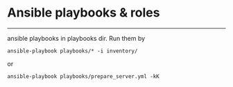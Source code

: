# Ansible playbooks & roles
---



ansible playbooks in playbooks dir. Run them by

```
ansible-playbook playbooks/* -i inventory/
```
or
```
ansible-playbook playbooks/prepare_server.yml -kK
```
